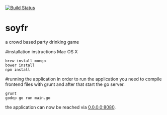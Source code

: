 [![Build Status](https://travis-ci.org/manyminds/soyfr.svg?branch=master)](https://travis-ci.org/manyminds/soyfr)

# soyfr
a crowd based party drinking game

#installation instructions Mac OS X

```
brew install mongo
bower install
npm install
```

#running the application
in order to run the application you need to compile frontend 
files with grunt and after that start the go server. 

```
grunt
godep go run main.go
```

the application can now be reached via [0.0.0.0:8080](http://0.0.0.0:8080).

